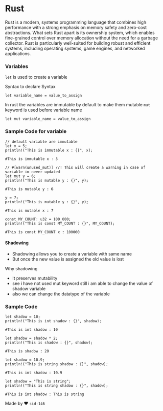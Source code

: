# Rust

Rust is a modern, systems programming language that combines high performance with a strong emphasis on memory safety and zero-cost abstractions. What sets Rust apart is its ownership system, which enables fine-grained control over memory allocation without the need for a garbage collector. Rust is particularly well-suited for building robust and efficient systems, including operating systems, game engines, and networked applications.

### Variables

`let` is used to create a variable

Syntax to declare Syntax

`let variable_name = value_to_assign`

In rust the variables are immutable by default to make them mutable `mut` keyword is used before variable name

`let mut variable_name = value_to_assign`

### Sample Code for variable

```
// default variable are immutable
let x = 5;
println!("This is immutable x : {}", x);

#This is immutable x : 5

// #[warn(unused_mut)] //! This will create a warning in case of variable in never updated
let mut y = 6;
println!("This is mutable y : {}", y);

#This is mutable y : 6

y = 7;
println!("This is mutable y : {}", y);

#This is mutable x : 7

const MY_COUNT: u32 = 100_000;
println!("This is const MY_COUNT : {}", MY_COUNT);

#This is const MY_COUNT x : 100000
```

#### Shadowing

- Shadowing allows you to create a variable with same name
- But once the new value is assigned the old value is lost

Why shadowing

- It preserves mutability
- see i have not used mut keyword still i am able to change the value of shadow variable
- also we can change the datatype of the variable

### Sample Code

```
let shadow = 10;
println!("This is int shadow : {}", shadow);

#This is int shadow : 10

let shadow = shadow * 2;
println!("This is shadow : {}", shadow);

#This is shadow : 20

let shadow = 10.9;
println!("This is string shadow : {}", shadow);

#This is int shadow : 10.9

let shadow = "This is string";
println!("This is string shadow : {}", shadow);

#This is int shadow : This is string
```

Made by ❤ `sid-146`
